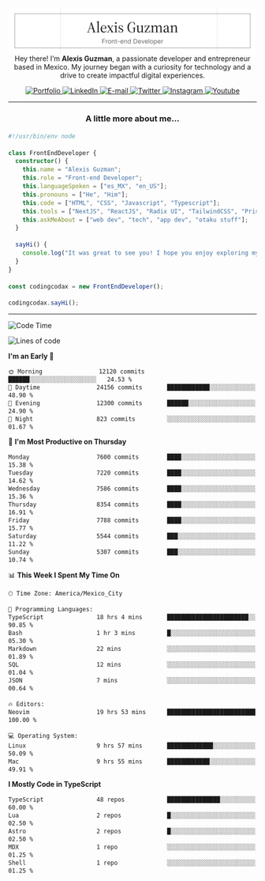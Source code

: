 <img align='right' src="./Banner.png" width="" />
<p align='center'>Hey there! I’m <strong>Alexis Guzman</strong>, a passionate developer and entrepreneur based in Mexico. My journey began with a curiosity for technology and a drive to create impactful digital experiences.</p>

<div align='center'>
  <a href='https://www.codingcodax.dev' target='_blank'>
    <img alt='Portfolio' src='https://img.shields.io/badge/Portfolio-black?logo=vercel&style=flat-square'>
  </a>
  <a href='https://linkedin.com/in/codingcodax' target='_blank'>
    <img alt='LinkedIn' src='https://img.shields.io/badge/LinkedIn-black?logo=LinkedIn&style=flat-square'>
  </a>
  <a href='mailto:hello@codingcodax.com' target='_blank'>
    <img alt='E-mail' src='https://img.shields.io/badge/Email-black?logo=Gmail&style=flat-square'>
  </a>
  <a href='https://x.com/codingcodax' target='_blank'>
    <img alt='Twitter' src='https://img.shields.io/badge/X-black?logo=X&style=flat-square'>
  </a>
  <a href='https://www.instagram.com/codingcodax' target='_blank'>
    <img alt='Instagram' src='https://img.shields.io/badge/Instagram-black?logo=Instagram&style=flat-square'>
  </a>
  <a href='https://www.youtube.com/@codingcodax' target='_blank'>
    <img alt='Youtube' src='https://img.shields.io/badge/YouTube-black?logo=Youtube&style=flat-square'>
  </a>
</div>


---

<h3 align='center'>A little more about me...</h3>

```typescript
#!/usr/bin/env node

class FrontEndDeveloper {
  constructor() {
    this.name = "Alexis Guzman";
    this.role = "Front-end Developer";
    this.languageSpoken = ["es_MX", "en_US"];
    this.pronouns = ["He", "Him"];
    this.code = ["HTML", "CSS", "Javascript", "Typescript"];
    this.tools = ["NextJS", "ReactJS", "Radix UI", "TailwindCSS", "Prisma", "Shadcn UI"];
    this.askMeAbout = ["web dev", "tech", "app dev", "otaku stuff"];
  }

  sayHi() {
    console.log("It was great to see you! I hope you enjoy exploring my work.");
  }
}

const codingcodax = new FrontEndDeveloper();

codingcodax.sayHi();
```

---

<!--START_SECTION:waka-->
![Code Time](http://img.shields.io/badge/Code%20Time-3%2C485%20hrs%2048%20mins-blue)

![Lines of code](https://img.shields.io/badge/From%20Hello%20World%20I%27ve%20Written-10.0%20million%20lines%20of%20code-blue)

**I'm an Early 🐤** 

```text
🌞 Morning                12120 commits       ██████░░░░░░░░░░░░░░░░░░░   24.53 % 
🌆 Daytime                24156 commits       ████████████░░░░░░░░░░░░░   48.90 % 
🌃 Evening                12300 commits       ██████░░░░░░░░░░░░░░░░░░░   24.90 % 
🌙 Night                  823 commits         ░░░░░░░░░░░░░░░░░░░░░░░░░   01.67 % 
```
📅 **I'm Most Productive on Thursday** 

```text
Monday                   7600 commits        ████░░░░░░░░░░░░░░░░░░░░░   15.38 % 
Tuesday                  7220 commits        ████░░░░░░░░░░░░░░░░░░░░░   14.62 % 
Wednesday                7586 commits        ████░░░░░░░░░░░░░░░░░░░░░   15.36 % 
Thursday                 8354 commits        ████░░░░░░░░░░░░░░░░░░░░░   16.91 % 
Friday                   7788 commits        ████░░░░░░░░░░░░░░░░░░░░░   15.77 % 
Saturday                 5544 commits        ███░░░░░░░░░░░░░░░░░░░░░░   11.22 % 
Sunday                   5307 commits        ███░░░░░░░░░░░░░░░░░░░░░░   10.74 % 
```


📊 **This Week I Spent My Time On** 

```text
🕑︎ Time Zone: America/Mexico_City

💬 Programming Languages: 
TypeScript               18 hrs 4 mins       ███████████████████████░░   90.85 % 
Bash                     1 hr 3 mins         █░░░░░░░░░░░░░░░░░░░░░░░░   05.30 % 
Markdown                 22 mins             ░░░░░░░░░░░░░░░░░░░░░░░░░   01.89 % 
SQL                      12 mins             ░░░░░░░░░░░░░░░░░░░░░░░░░   01.04 % 
JSON                     7 mins              ░░░░░░░░░░░░░░░░░░░░░░░░░   00.64 % 

🔥 Editors: 
Neovim                   19 hrs 53 mins      █████████████████████████   100.00 % 

💻 Operating System: 
Linux                    9 hrs 57 mins       █████████████░░░░░░░░░░░░   50.09 % 
Mac                      9 hrs 55 mins       ████████████░░░░░░░░░░░░░   49.91 % 
```

**I Mostly Code in TypeScript** 

```text
TypeScript               48 repos            ███████████████░░░░░░░░░░   60.00 % 
Lua                      2 repos             █░░░░░░░░░░░░░░░░░░░░░░░░   02.50 % 
Astro                    2 repos             █░░░░░░░░░░░░░░░░░░░░░░░░   02.50 % 
MDX                      1 repo              ░░░░░░░░░░░░░░░░░░░░░░░░░   01.25 % 
Shell                    1 repo              ░░░░░░░░░░░░░░░░░░░░░░░░░   01.25 % 
```




<!--END_SECTION:waka-->
